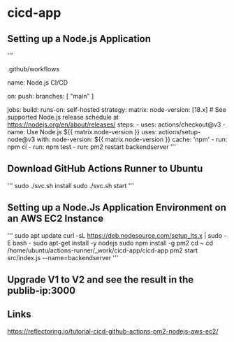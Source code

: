 # cicd-app
## Setting up a Node.js Application
'''

.github/workflows

name: Node.js CI/CD

on:
  push:
    branches: [ "main" ]

jobs:
  build:
    runs-on: self-hosted
    strategy:
      matrix:
        node-version: [18.x]
        # See supported Node.js release schedule at https://nodejs.org/en/about/releases/
    steps:
    - uses: actions/checkout@v3
    - name: Use Node.js ${{ matrix.node-version }}
      uses: actions/setup-node@v3
      with:
        node-version: ${{ matrix.node-version }}
        cache: 'npm'
    - run: npm ci
    - run: npm test
    - run: pm2 restart backendserver
'''

## Download GitHub Actions Runner to Ubuntu
'''
sudo ./svc.sh install
sudo ./svc.sh start
'''

## Setting up a Node.Js Application Environment on an AWS EC2 Instance
'''
sudo apt update
curl -sL https://deb.nodesource.com/setup_lts.x | sudo -E bash -
sudo apt-get install -y nodejs
sudo npm install -g pm2
cd ~
cd /home/ubuntu/actions-runner/_work/cicd-app/cicd-app
pm2 start src/index.js --name=backendserver
'''

## Upgrade V1 to V2 and see the result in the publib-ip:3000

## Links
https://reflectoring.io/tutorial-cicd-github-actions-pm2-nodejs-aws-ec2/
